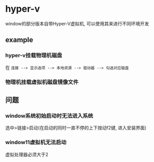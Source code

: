 # hyper-v

window的部分版本自带Hyper-V虚拟机, 可以使用其来进行不同环境开发

## example

### hyper-v挂载物理机磁盘

在 `连接 --> 显示选项 --> 本地资源 --> 驱动器 --> 勾选对应磁盘`

### 物理机挂载虚拟机磁盘镜像文件


## 问题

### window系统初始启动时无法进入系统

选中>链接>启动(在启动的同时一直不停的上下按动f2键, 进入安装界面)

### window11虚拟机无法启动

虚拟处理器必须大于2